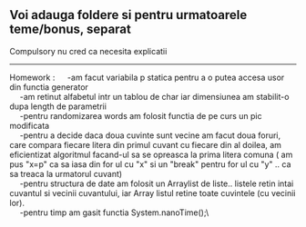 #
Voi adauga foldere si pentru urmatoarele teme/bonus, separat
--------------------------

Compulsory nu cred ca necesita explicatii

--------------------------

Homework : 
            &emsp; -am facut variabila p statica pentru a o putea accesa usor din functia generator\
            &emsp; -am retinut alfabetul intr un tablou de char iar dimensiunea am stabilit-o dupa length de parametrii\
            &emsp; -pentru randomizarea words am folosit functia de pe curs un pic modificata\
            &emsp; -pentru a decide daca doua cuvinte sunt vecine am facut doua foruri, care compara fiecare litera din primul cuvant cu fiecare din al doilea, am eficientizat algoritmul facand-ul sa se opreasca la prima litera comuna  ( am pus "x=p" ca sa iasa din for ul cu "x"  si un "break" pentru for ul cu "y" .. ca sa treaca la urmatorul cuvant)\
            &emsp; -pentru structura de date am folosit un Arraylist de liste.. listele retin intai cuvantul si vecinii cuvantului, iar Array listul retine toate cuvintele (cu vecinii lor).\
            &emsp; -pentru timp am gasit functia System.nanoTime();\
